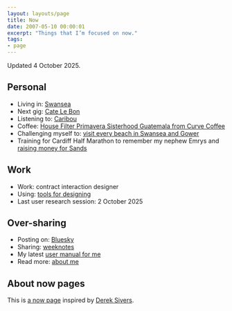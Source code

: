 ```yaml
---
layout: layouts/page
title: Now
date: 2007-05-10 00:00:01
excerpt: "Things that I’m focused on now."
tags:
- page
---
```


Updated 4 October 2025.

## Personal

- Living in: [Swansea](/blog/things-to-do-in-swansea/)
- Next gig: [Cate Le Bon](https://catelebon.com/)
- Listening to: [Caribou](https://www.caribou.fm/)
- Coffee: [House Filter Primavera Sisterhood Guatemala from Curve Coffee](https://www.curveroasters.co.uk/house-filter-primavera-sisterhood-guatemala)
- Challenging myself to: [visit every beach in Swansea and Gower](/blog/visiting-all-the-beaches-in-swansea-and-gower/)
- Training for Cardiff Half Marathon to remember my nephew Emrys and [raising money for Sands](https://cardiffhalf25.enthuse.com/pf/benjy-stanton)

## Work

- Work: contract interaction designer
- Using: [tools for designing](/uses)
- Last user research session: 2 October 2025

## Over-sharing

- Posting on: [Bluesky](https://bsky.app/profile/benjystanton.co.uk)
- Sharing: [weeknotes](/blog/category/weeknotes)
- My latest [user manual for me](/blog/a-user-manual-for-me-version-4/)
- Read more: [about me](/about)

## About now pages

This is [a now page](https://nownownow.com/about) inspired by [Derek Sivers](https://sive.rs/now).
